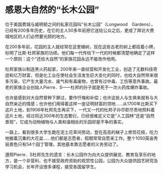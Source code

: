 # 感恩大自然的“长木公园”

位于美国费城与威明顿之间的私家花园叫“长木公园”（Longwood　Gardens），已经有200多年历史，在它的主人50多年前把它送给公众之后，更成了拜访大费城地区的人们必然要光顾的地方。 

在200多年前，花园的主人就经常在这里植树，现在这些古老的树上都挂着小牌，标明了比斯·杜邦家族的功绩。他们每一代传给下一代的时候都清楚地确定了这样一个原则：这个“还给大自然”的家族花园永远不能改作他用。 

杜邦家族以制造黑火药起家，200年来一直经营和开发化工业，创造了无数科技奇迹和亿万财富，但是化工业在使社会生活发生巨大变化的同时，也给大自然带来很多污染，它产生大量污水、废气和有毒废物，也曾有过中毒、工伤等意外事故。最老的家族企业创始人Pierre．S——杜邦的孙子就是死于一次火药库爆炸事故。 

也许是感到对大自然曾种下罪过，要作忏悔和补偿；也许这些人与生俱来就有与大自然亲近的情感；也许他们用得着这样一座证明财富的领地……从1700年比斯买下这片土地，到1906年杜邦先生再买下，一代又一代的杜邦子孙尽职尽责地照料着这片土地，经过将近300年的生态繁衍，已经很难定义它是“人工园林”还是“自然景观”，它成为动物植物与人类和谐相处的乐园却是不争的事实。 

一路上，看到很多大学生跪在泥土花草间劳动，登在高高的梯子上修剪花枝，吃力地搬着沉重的大花盆……他们都是志愿者，假期常常自愿来工作。整个1050英亩秀丽景色只有54个园丁管理，其他基本靠志愿者的义务劳动了。 

遵照Pierre．S杜邦先生的遗言：长木公园作为向大众提供展览、教育及享乐的地方，是一个非营利、也不接受政府资助的观赏性公园，公园为大众提供园艺研究及学习机会，长年开设很多课程，接受各国留学生。
 